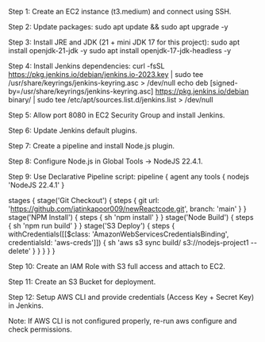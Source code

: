 Step 1: Create an EC2 instance (t3.medium) and connect using SSH.

Step 2: Update packages:
sudo apt update && sudo apt upgrade -y

Step 3: Install JRE and JDK (21 + mini JDK 17 for this project):
sudo apt install openjdk-21-jdk -y
sudo apt install openjdk-17-jdk-headless -y

Step 4: Install Jenkins dependencies:
curl -fsSL https://pkg.jenkins.io/debian/jenkins.io-2023.key | sudo tee /usr/share/keyrings/jenkins-keyring.asc > /dev/null
echo deb [signed-by=/usr/share/keyrings/jenkins-keyring.asc] https://pkg.jenkins.io/debian binary/ | sudo tee /etc/apt/sources.list.d/jenkins.list > /dev/null

Step 5: Allow port 8080 in EC2 Security Group and install Jenkins.

Step 6: Update Jenkins default plugins.

Step 7: Create a pipeline and install Node.js plugin.

Step 8: Configure Node.js in Global Tools → NodeJS 22.4.1.

Step 9: Use Declarative Pipeline script:
pipeline {
  agent any
  tools { nodejs 'NodeJS 22.4.1' }

  stages {
    stage('Git Checkout') {
      steps {
        git url: 'https://github.com/jatinkapoor009/newReactcode.git', branch: 'main'
      }
    }
    stage('NPM Install') {
      steps { sh 'npm install' }
    }
    stage('Node Build') {
      steps { sh 'npm run build' }
    }
    stage('S3 Deploy') {
      steps {
        withCredentials([[$class: 'AmazonWebServicesCredentialsBinding', credentialsId: 'aws-creds']]) {
          sh 'aws s3 sync build/ s3://nodejs-project1 --delete'
        }
      }
    }
  }
}


Step 10: Create an IAM Role with S3 full access and attach to EC2.

Step 11: Create an S3 Bucket for deployment.

Step 12: Setup AWS CLI and provide credentials (Access Key + Secret Key) in Jenkins.

Note: If AWS CLI is not configured properly, re-run
aws configure
and check permissions.
